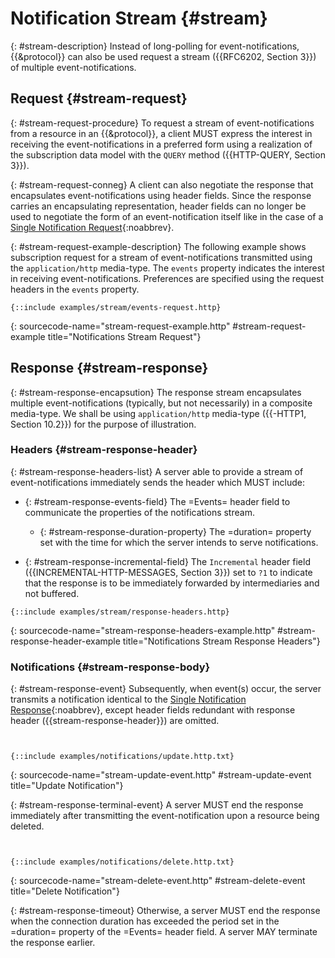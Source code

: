 # Notification Stream {#stream}

{: #stream-description}
Instead of long-polling for event-notifications, {{&protocol}} can also be used request a stream ({{RFC6202, Section 3}}) of multiple event-notifications.

## Request {#stream-request}

{: #stream-request-procedure}
To request a stream of event-notifications from a resource in an {{&protocol}}, a client MUST express the interest in receiving the event-notifications in a preferred form using a realization of the subscription data model with the `QUERY` method ({{HTTP-QUERY, Section 3}}).

{: #stream-request-conneg}
A client can also negotiate the response that encapsulates event-notifications using header fields. Since the response carries an encapsulating representation, header fields can no longer be used to negotiate the form of an event-notification itself like in the case of a [Single Notification Request](#single-notification-request){:noabbrev}.

{: #stream-request-example-description}
The following example shows subscription request for a stream of event-notifications transmitted using the `application/http` media-type. The `events` property indicates the interest in receiving event-notifications. Preferences are specified using the request headers in the `events` property.

~~~ http-message
{::include examples/stream/events-request.http}
~~~
{: sourcecode-name="stream-request-example.http" #stream-request-example title="Notifications Stream Request"}

## Response {#stream-response}

{: #stream-response-encapsution}
The response stream encapsulates multiple event-notifications (typically, but not necessarily) in a composite media-type. We shall be using `application/http` media-type ({{-HTTP1, Section 10.2}}) for the purpose of illustration.

### Headers {#stream-response-header}

{: #stream-response-headers-list}
A server able to provide a stream of event-notifications immediately sends the header which MUST include:

+ {: #stream-response-events-field}
The =Events= header field to communicate the properties of the notifications stream.

    + {: #stream-response-duration-property}
    The =duration= property set with the time for which the server intends to serve notifications.

+ {: #stream-response-incremental-field}
The `Incremental` header field ({{INCREMENTAL-HTTP-MESSAGES, Section 3}}) set to `?1` to indicate that the response is to be immediately forwarded by intermediaries and not buffered.

~~~ http-message
{::include examples/stream/response-headers.http}
~~~
{: sourcecode-name="stream-response-headers-example.http" #stream-response-header-example title="Notifications Stream Response Headers"}

### Notifications {#stream-response-body}

{: #stream-response-event}
Subsequently, when event(s) occur, the server transmits a notification identical to the [Single Notification Response](#single-notification-response){:noabbrev}, except header fields redundant with response header ({{stream-response-header}}) are omitted.

~~~ http-message


{::include examples/notifications/update.http.txt}
~~~
{: sourcecode-name="stream-update-event.http" #stream-update-event title="Update Notification"}

{: #stream-response-terminal-event}
A server MUST end the response immediately after transmitting the event-notification upon a resource being deleted.

~~~ http-message


{::include examples/notifications/delete.http.txt}
~~~
{: sourcecode-name="stream-delete-event.http" #stream-delete-event title="Delete Notification"}

{: #stream-response-timeout}
Otherwise, a server MUST end the response when the connection duration has exceeded the period set in the =duration= property of the =Events= header field. A server MAY terminate the response earlier.
